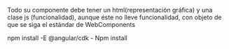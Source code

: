 Todo su componente debe tener un html(representación gráfica) y una clase js (funcionalidad), aunque éste no lleve funcionalidad, con objeto de que se siga el estándar de WebComponents

npm install -E @angular/cdk - Npm install